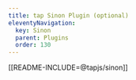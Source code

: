 ```yaml
---
title: tap Sinon Plugin (optional)
eleventyNavigation:
  key: Sinon
  parent: Plugins
  order: 130
---
```


[[README-INCLUDE=@tapjs/sinon]]
